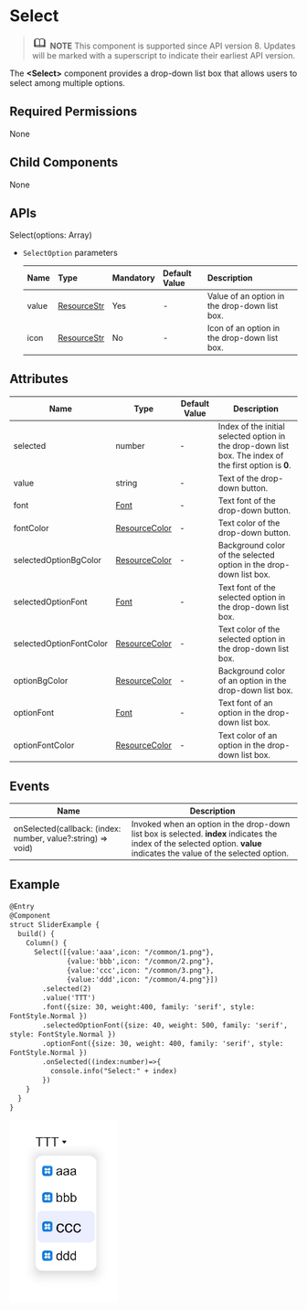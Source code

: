 #  Select

> ![](public_sys-resources/icon-note.gif) **NOTE** This component is supported since API version 8. Updates will be marked with a superscript to indicate their earliest API version.

The **<Select\>** component provides a drop-down list box that allows users to select among multiple options.

## Required Permissions

None

## Child Components

None

## APIs

Select(options: Array<SelectOption>)

- `SelectOption` parameters

  | Name| Type| Mandatory| Default Value| Description|
  | ------ | ----------------------------------------------- | ---- | ------ | -------------- |
  | value  | [ResourceStr](../../ui/ts-types.md#resourcestr) | Yes| -      | Value of an option in the drop-down list box.|
  | icon   | [ResourceStr](../../ui/ts-types.md#resourcestr) | No| -      | Icon of an option in the drop-down list box.|

## Attributes

| Name| Type| Default Value| Description|
| ----------------------- | --------------------------------------------------- | ------ | ----------------------------------------------- |
| selected                | number                                              | -      | Index of the initial selected option in the drop-down list box. The index of the first option is **0**.|
| value                   | string                                              | -      | Text of the drop-down button.|
| font                    | [Font](../../ui/ts-types.md)                   | -      | Text font of the drop-down button.|
| fontColor               | [ResourceColor](../../ui/ts-types.md#resourcecolor) | -      | Text color of the drop-down button.|
| selectedOptionBgColor   | [ResourceColor](../../ui/ts-types.md#resourcecolor) | -      | Background color of the selected option in the drop-down list box.|
| selectedOptionFont      | [Font](../../ui/ts-types.md)                   | -      | Text font of the selected option in the drop-down list box.|
| selectedOptionFontColor | [ResourceColor](../../ui/ts-types.md#resourcecolor) | -      | Text color of the selected option in the drop-down list box.|
| optionBgColor           | [ResourceColor](../../ui/ts-types.md#resourcecolor) | -      | Background color of an option in the drop-down list box.|
| optionFont              | [Font](../../ui/ts-types.md)                   | -      | Text font of an option in the drop-down list box.|
| optionFontColor         | [ResourceColor](../../ui/ts-types.md#resourcecolor) | -      | Text color of an option in the drop-down list box.|

## Events

| Name| Description|
| ------------------------------------------------------------ | ------------------------------------------------------------ |
| onSelected(callback: (index: number, value?:string) => void)| Invoked when an option in the drop-down list box is selected. **index** indicates the index of the selected option. **value** indicates the value of the selected option.|

##  Example

```
@Entry
@Component
struct SliderExample {
  build() {
    Column() {
      Select([{value:'aaa',icon: "/common/1.png"},
              {value:'bbb',icon: "/common/2.png"},
              {value:'ccc',icon: "/common/3.png"},
              {value:'ddd',icon: "/common/4.png"}])
        .selected(2)
        .value('TTT')
        .font({size: 30, weight:400, family: 'serif', style: FontStyle.Normal })
        .selectedOptionFont({size: 40, weight: 500, family: 'serif', style: FontStyle.Normal })
        .optionFont({size: 30, weight: 400, family: 'serif', style: FontStyle.Normal })
        .onSelected((index:number)=>{
          console.info("Select:" + index)
        })
    }
  }
}
```

![](figures/select.png)
